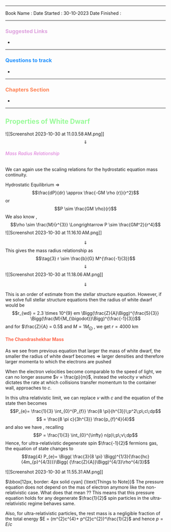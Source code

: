 

<hr>

Book Name : 
Date Started : 30-10-2023
Date Finished : 

<hr>

### <span  style = "color:Plum">Suggested Links </span>
+ 

<hr>


### <span  style = "color:dodgerblue">Questions to track </span>
+ 


<hr>

### <span  style = "color:Coral">Chapters Section </span>
+ 

<hr>



## <span  style = "color:PaleGreen">Properties of White Dwarf</span>
![[Screenshot 2023-10-30 at 11.03.58 AM.png]]
$$\Downarrow$$

###### <span  style = "color:Orchid">Mass Radius Relationship</span>
We can again use the scaling relations for the hydrostatic equation mass continuity. 

Hydrostatic Equilibrium $\Longrightarrow$ $$\frac{dP}{dr} \approx \frac{-GM \rho (r)}{r^2}$$
or 
$$P \sim \frac{GM \rho}{r}$$
We also know , 
$$\rho \sim \frac{M}{r^{3}} \Longrightarrow P \sim \frac{GM^2}{r^4}$$
![[Screenshot 2023-10-30 at 11.16.10 AM.png]]

$$\Downarrow$$
This gives the mass radius relationship as 
$$\tag{3} r \sim \frac{b}{G} M^{\frac{-1}{3}}$$
$$\Downarrow$$
![[Screenshot 2023-10-30 at 11.18.06 AM.png]]

$$\Downarrow$$

This is an order of estimate from the stellar structure equation. 
However, if we solve full stellar structure equations then the radius of white dwarf would be 
$$r_{wd} = 2.3 \times 10^{9} em \Bigg(\frac{Z}{A}\Bigg)^{\frac{5}{3}} \Bigg(\frac{M}{M_{\bigodot}}\Bigg)^{\frac{-1}{3}}$$
and for $\frac{Z}{A} = 0.5$ and $M = 1M_{\bigodot}$ , we get $r = 4000 \text{ km}$

#### <span  style = "color:Tomato">The Chandrashekhar Mass</span>
As we see from previous equation that larger the mass of white dwarf, the smaller the radius of white dwarf becomes  $\Longrightarrow$ larger densities and therefore larger momenta to which the electrons are pushed

When the electron velocities become comparable to the speed of light, we can no longer assume $v = \frac{p}{m}$, instead the velocity $v$  which dictates the rate at which collisions transfer momentum to the container wall, approaches to $c$.

In this ultra relativistic limit, we can replace $v$ with $c$ and the equation of the state then becomes 
$$P_{e}= \frac{1}{3} \int_{0}^{P_{f}} \frac{8 \pi}{h^{3}}\;p^2\;p\;c\;dp$$
$$ = \frac{8 \pi c}{3h^{3}} \frac{p_{f}^4}{4}$$
and also we have , recalling 
$$P = \frac{1}{3} \int_{0}^{\infty} n(p)\;p\;v\;dp$$
Hence, for ultra-relativistic degenerate spin $\frac{-1}{2}$ fermions gas, the equation of state changes to 
$$\tag{4} P_{e}= \Bigg( \frac{3}{8 \pi} \Bigg)^{1/3}{\frac{hc}{4m_{p}^{4/3}}}\Bigg( {\frac{Z}{A}}\Bigg)^{4/3}\rho^{4/3}$$

![[Screenshot 2023-10-30 at 11.55.31 AM.png]]

$\bbox[12px, border: 4px solid cyan] {\text{Things to Note}}$
The pressure equation does not depend on the mas of electron anymore like the non-relativistic case. What does that mean ?? 
This means that this pressure equation holds for any degenerate $\frac{1}{2}$ spin particles in the ultra-relativistic regime behaves same. 

Also, for ultra-relativistic particles, the rest mass is a negligible fraction of  the total energy $E = (m^{2}c^{4}+ p^{2}c^{2})^\frac{1}{2}$ and hence $p = E/c$

